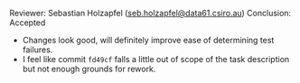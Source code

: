 Reviewer: Sebastian Holzapfel (seb.holzapfel@data61.csiro.au)
Conclusion: Accepted

- Changes look good, will definitely improve ease of determining test failures.
- I feel like commit `fd49cf` falls a little out of scope of the task description but not enough grounds for rework.
